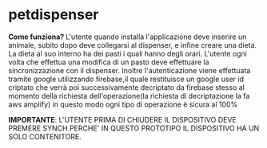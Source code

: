 # petdispenser
<b> Come funziona? </b>
L'utente quando installa l'applicazione deve inserire un animale, subito dopo deve collegarsi al dispenser, e infine creare una dieta.
La dieta al suo interno ha dei pasti i quali hanno degli orari.
L'utente ogni volta che effettua una modifica di un pasto deve effettuare la sincronizzazione con il dispenser.
Inoltre l'autenticazione viene effettuata tramite google utilizzando firebase,il quale restituisce un google user id criptato
che verrà poi successivamente decriptato da firebase stesso al momento della richiesta dell'operazione(la richiesta di decriptazione la fa aws amplify)
in questo modo ogni tipo di operazione è sicura al 100%


<b>IMPORTANTE</b>: L'UTENTE PRIMA DI CHIUDERE IL DISPOSITIVO DEVE PREMERE SYNCH PERCHE' IN QUESTO PROTOTIPO IL DISPOSITIVO HA UN SOLO CONTENITORE.


